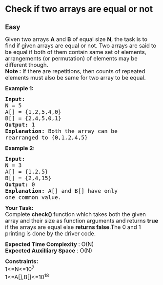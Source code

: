 # Check if two arrays are equal or not
## Easy
<div class="problem-statement" style="user-select: auto;">
                <p style="user-select: auto;"></p><p style="user-select: auto;"><span style="font-size: 18px; user-select: auto;">Given two arrays <strong style="user-select: auto;">A</strong> and <strong style="user-select: auto;">B</strong> of equal size <strong style="user-select: auto;">N</strong>, the task is to find if given arrays are equal or not. Two arrays are said to be equal if both of them contain same set of elements, arrangements (or permutation) of elements may be different though.<br style="user-select: auto;">
<strong style="user-select: auto;">Note :</strong>&nbsp;If there are repetitions, then counts of repeated elements must also be same for two array to be equal.</span></p>

<p style="user-select: auto;"><span style="font-size: 18px; user-select: auto;"><strong style="user-select: auto;">Example 1:</strong></span></p>

<pre style="user-select: auto;"><span style="font-size: 18px; user-select: auto;"><strong style="user-select: auto;">Input:
</strong>N = 5
A[] = {1,2,5,4,0}
B[] = {2,4,5,0,1}
<strong style="user-select: auto;">Output: </strong>1<strong style="user-select: auto;">
Explanation: </strong>Both the array can be 
rearranged to {0,1,2,4,5}</span>
</pre>

<p style="user-select: auto;"><span style="font-size: 18px; user-select: auto;"><strong style="user-select: auto;">Example 2:</strong></span></p>

<pre style="user-select: auto;"><span style="font-size: 18px; user-select: auto;"><strong style="user-select: auto;">Input:
</strong>N = 3
A[] = {1,2,5}
B[] = {2,4,15}
<strong style="user-select: auto;">Output: </strong>0<strong style="user-select: auto;">
Explanation: </strong>A[] and B[] have only 
one common value.</span></pre>

<p style="user-select: auto;"><span style="font-size: 18px; user-select: auto;"><strong style="user-select: auto;">Your Task:</strong><br style="user-select: auto;">
Complete&nbsp;<strong style="user-select: auto;">check() </strong>function which takes both the given array and their size as function arguments and returns <strong style="user-select: auto;">true</strong> if the arrays are equal else <strong style="user-select: auto;">returns false</strong>.The 0 and 1 printing is done by the driver code.</span></p>

<p style="user-select: auto;"><span style="font-size: 18px; user-select: auto;"><strong style="user-select: auto;">Expected Time Complexity </strong>: O(N)<br style="user-select: auto;">
<strong style="user-select: auto;">Expected Auxilliary Space</strong> : O(N)</span></p>

<p style="user-select: auto;"><span style="font-size: 18px; user-select: auto;"><strong style="user-select: auto;">Constraints:</strong><br style="user-select: auto;">
1&lt;=N&lt;=10<sup style="user-select: auto;">7</sup><br style="user-select: auto;">
1&lt;=A[],B[]&lt;=10<sup style="user-select: auto;">18</sup></span></p>

<p style="user-select: auto;">&nbsp;</p>
 <p style="user-select: auto;"></p>
            </div>
